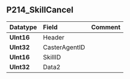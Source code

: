 ## P214\_SkillCancel ##
| **Datatype** | **Field** | **Comment** |
|:-------------|:----------|:------------|
| **UInt16** | Header |  |
| **UInt32** | CasterAgentID |  |
| **UInt16** | SkillID |  |
| **UInt32** | Data2 |  |
